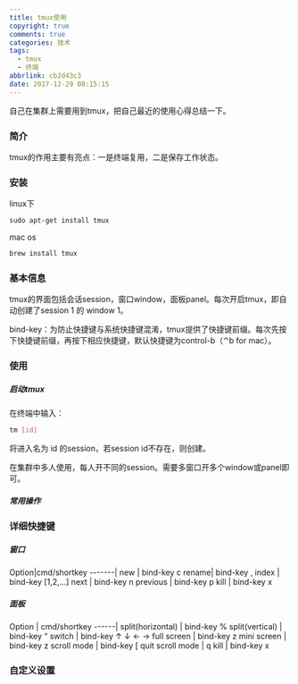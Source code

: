 ```yaml
---
title: tmux使用
copyright: true
comments: true
categories: 技术
tags:
  - tmux
  - 终端
abbrlink: cb2d43c3
date: 2017-12-29 08:15:15
---
```

自己在集群上需要用到tmux，把自己最近的使用心得总结一下。
<!--more-->
### 简介

tmux的作用主要有亮点：一是终端复用，二是保存工作状态。

### 安装

linux下
``` shell
sudo apt-get install tmux
```

mac os
``` bash
brew install tmux
```

### 基本信息

tmux的界面包括会话session，窗口window，面板panel。每次开启tmux，即自动创建了session 1 的 window 1。

bind-key：为防止快捷键与系统快捷键混淆，tmux提供了快捷键前缀。每次先按下快捷键前缀，再按下相应快捷键，默认快捷键为control-b（⌃b for mac）。

### 使用

##### 启动tmux

在终端中输入：

``` bash
tm [id]
```

将进入名为 id 的session，若session id不存在，则创建。

在集群中多人使用，每人开不同的session。需要多窗口开多个window或panel即可。

##### 常用操作

### 详细快捷键

##### 窗口
Option|cmd/shortkey
-------|
new | bind-key c
rename|  bind-key ,
index  | bind-key [1,2,…]
next    | bind-key n
previous |   bind-key p
kill   | bind-key x


##### 面板
Option | cmd/shortkey
------|
split(horizontal) | bind-key %
split(vertical)    | bind-key “
switch  | bind-key ↑ ↓ ← →
full screen | bind-key z
mini screen | bind-key z
scroll mode | bind-key [
quit scroll mode |   q
kill   | bind-key x

### 自定义设置

